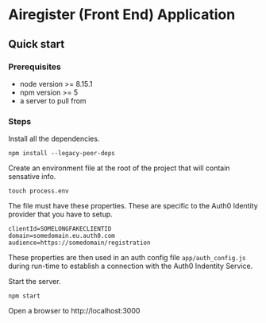 # Airegister (Front End) Application 

## Quick start
### Prerequisites
- node version >= 8.15.1
- npm version >= 5
- a server to pull from
  

### Steps
Install all the dependencies.

`npm install --legacy-peer-deps`

Create an environment file at the root of the project that will contain sensative info.

`touch process.env`

The file must have these properties. These are specific to the Auth0 Identity provider that you have to setup.

```
clientId=SOMELONGFAKECLIENTID
domain=somedomain.eu.auth0.com
audience=https://somedomain/registration
```
These properties are then used in an auth config file `app/auth_config.js` during run-time to establish a connection with the Auth0 Indentity Service.

Start the server.

`npm start`

Open a browser to http://localhost:3000
